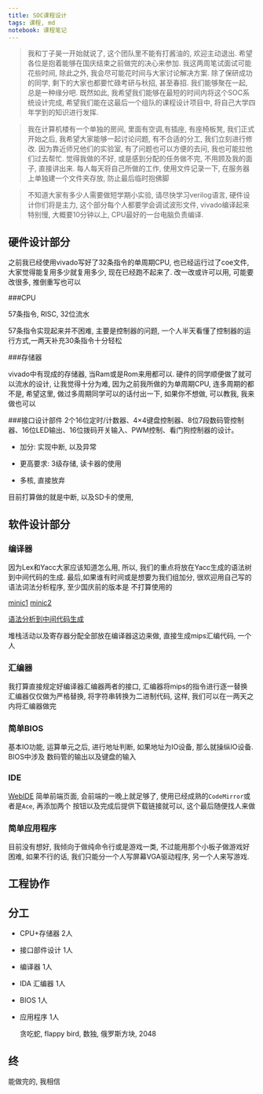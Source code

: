 ```yaml
---
title: SOC课程设计
tags: 课程, md
notebook: 课程笔记
---
```


> 我和丁子昊一开始就说了, 这个团队里不能有打酱油的, 欢迎主动退出.
> 希望各位是抱着能够在国庆结束之前做完的决心来参加. 
> 我这两周笔试面试可能花些时间, 除此之外, 我会尽可能花时间与大家讨论解决方案.
> 除了保研成功的同学, 剩下的大家也都要忙碌考研与秋招, 甚至春招. 我们能够聚在一起, 
> 总是一种缘分吧. 既然如此, 我希望我们能够在最短的时间内将这个SOC系统设计完成, 
> 希望我们能在这最后一个组队的课程设计项目中, 将自己大学四年学到的知识进行发挥.

> 我在计算机楼有一个单独的房间, 里面有空调,有插座, 有座椅板凳, 我们正式开始之后, 
> 我希望大家能够一起讨论问题, 有不合适的分工, 我们立刻进行修改. 因为靠近师兄他们的实验室, 
> 有了问题也可以方便的去问, 我也可能拉他们过去帮忙.
> 觉得我做的不好, 或是感到分配的任务做不完, 不用顾及我的面子, 直接讲出来. 
> 每人每天将自己所做的工作, 使用文件记录一下, 在服务器上单独建一个文件夹存放, 
> 防止最后临时抱佛脚


> 不知道大家有多少人需要做短学期小实验, 请尽快学习verilog语言, 
> 硬件设计你们将是主力, 这个部分每个人都要学会调试波形文件, 
> vivado编译起来特别慢, 大概要10分钟以上, CPU最好的一台电脑负责编译.


## 硬件设计部分

  之前我已经使用vivado写好了32条指令的单周期CPU, 也已经运行过了coe文件, 大家觉得能复用多少就复用多少, 现在已经跑不起来了. 改一改或许可以用, 可能要改很多, 推倒重写也可以

###CPU
  
  57条指令, RISC, 32位流水

  57条指令实现起来并不困难, 主要是控制器的问题, 一个人半天看懂了控制器的运行方式,一两天补充30条指令十分轻松

###存储器

  vivado中有现成的存储器, 当Ram或是Rom来用都可以. 
  硬件的同学顺便做了就可以流水的设计, 让我觉得十分为难, 因为之前我所做的为单周期CPU, 连多周期的都不是, 希望这里, 做过多周期同学可以的话付出一下, 如果你不想做, 可以教我, 我来做也可以

###接口设计部件 
  2个16位定时/计数器、4×4键盘控制器、8位7段数码管控制器、16位LED输出、16位拨码开关输入、PWM控制、看门狗控制器的设计。
  
* 加分: 实现中断, 以及异常

* 更高要求: 3级存储, 读卡器的使用

* 多核, 直接放弃

目前打算做的就是中断, 以及SD卡的使用, 


## 软件设计部分

### 编译器

 因为Lex和Yacc大家应该知道怎么用, 所以, 我们的重点将放在Yacc生成的语法树到中间代码的生成.
最后,如果谁有时间或是想要为我们组加分, 很欢迎用自己写的语法词法分析程序, 至少国庆前的版本是
不打算使用的

[minic1](https://github.com/wan2land/mini-c)
[minic2](https://github.com/rabishah/Mini-C-Compiler-using-Flex-And-Yacc)

[语法分析到中间代码生成](http://www.cnblogs.com/LittleHann/p/4754446.html)

堆栈活动以及寄存器分配全部放在编译器这边来做, 直接生成mips汇编代码, 一个人


### 汇编器

  我打算直接规定好编译器汇编器两者的接口, 汇编器将mips的指令进行逐一替换
汇编器仅仅做为严格替换, 将字符串转换为二进制代码, 这样, 我们可以在一两天之内将汇编器做完

### 简单BIOS

  基本IO功能, 运算单元之后, 进行地址判断, 如果地址为IO设备, 那么就操纵IO设备. BIOS中涉及
数码管的输出以及键盘的输入

### IDE 

  [WebIDE](http://cpp.sh/)
  简单前端页面, 会前端的一晚上就足够了, 使用已经成熟的`CodeMirror`或者是`Ace`, 再添加两个
按钮以及完成后提供下载链接就可以, 这个最后随便找人来做

### 简单应用程序

 目前没有想好, 我倾向于做纯命令行或是游戏一类, 不过能用那个小板子做游戏好困难, 
如果不行的话, 我们只能分一个人写屏幕VGA驱动程序, 另一个人来写游戏.

## 工程协作



## 分工

* CPU+存储器 
  2人
* 接口部件设计
  1人
* 编译器
  1人
* IDA 汇编器
  1人
* BIOS
  1人
* 应用程序
  1人

  贪吃蛇, flappy bird, 数独, 俄罗斯方块, 2048

## 终

  能做完的, 我相信